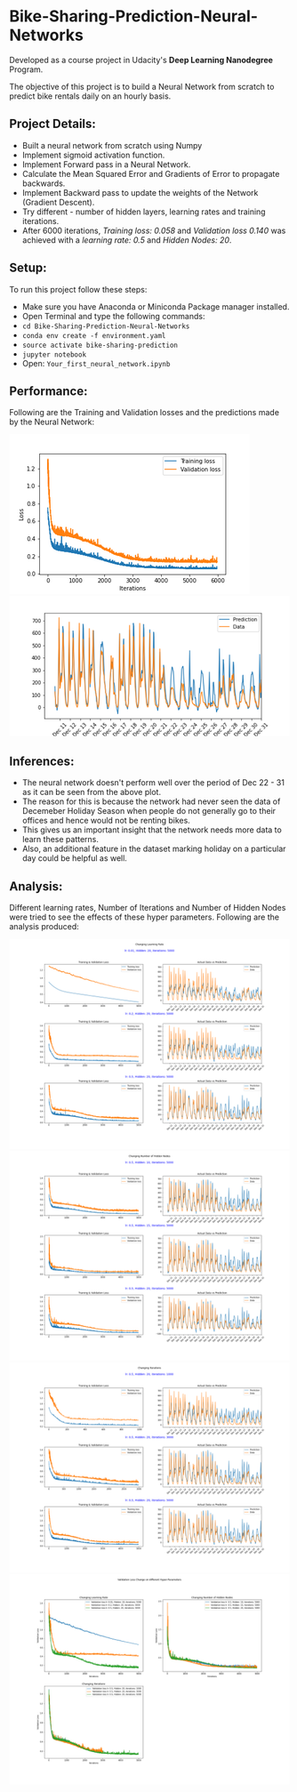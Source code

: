 # Bike-Sharing-Prediction-Neural-Networks

Developed as a course project in Udacity's **Deep Learning Nanodegree** Program.

The objective of this project is to build a Neural Network from scratch to predict bike rentals daily on an hourly basis.

## Project Details:

* Built a neural network from scratch using Numpy
* Implement sigmoid activation function.
* Implement Forward pass in a Neural Network.
* Calculate the Mean Squared Error and Gradients of Error to propagate backwards.
* Implement Backward pass to update the weights of the Network (Gradient Descent).
* Try different - number of hidden layers, learning rates and training iterations.
* After 6000 iterations, *Training loss: 0.058* and *Validation loss 0.140* was achieved with a *learning rate: 0.5* and *Hidden Nodes: 20*.

## Setup:

To run this project follow these steps:

* Make sure you have Anaconda or Miniconda Package manager installed.
* Open Terminal and type the following commands:
* `cd Bike-Sharing-Prediction-Neural-Networks`
* `conda env create -f environment.yaml`
* `source activate bike-sharing-prediction`
* `jupyter notebook`
* Open: `Your_first_neural_network.ipynb`

## Performance:

Following are the Training and Validation losses and the predictions made by the Neural Network:

![Train-Val-Loss](plots/Train-Val-Loss.png)
![Actual-vs-Prediction](plots/Actual-vs-Prediction.png)

## Inferences:

* The neural network doesn't perform well over the period of Dec 22 - 31 as it can be seen from the above plot.
* The reason for this is because the network had never seen the data of Decemeber Holiday Season when people do not generally go to their offices and hence would not be renting bikes.
* This gives us an important insight that the network needs more data to learn these patterns.
* Also, an additional feature in the dataset marking holiday on a particular day could be helpful as well.

## Analysis:

Different learning rates, Number of Iterations and Number of Hidden Nodes were tried to see the effects of these hyper parameters. Following are the analysis produced:

![Changing-Learning-Rate](plots/Changing-Learning-Rate.png)
![Changing-Number-of-Hidden-Nodes](plots/Changing-Number-of-Hidden-Nodes.png)
![Changing-Iterations](plots/Changing-Iterations.png)
![Validation-Loss-Change-on-different-Hyper-Parameters](plots/Validation-Loss-Change-on-different-Hyper-Parameters.png)
